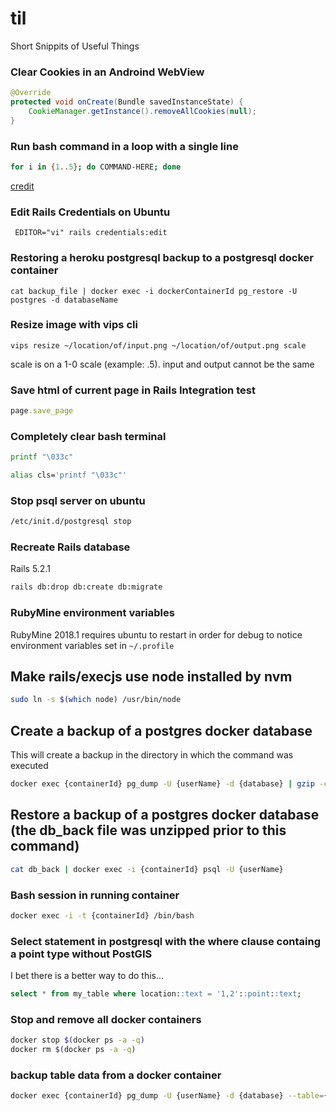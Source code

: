 # til
Short Snippits of Useful Things

### Clear Cookies in an Androind WebView
```java
@Override
protected void onCreate(Bundle savedInstanceState) {
    CookieManager.getInstance().removeAllCookies(null);
}
```

### Run bash command in a loop with a single line
```bash
for i in {1..5}; do COMMAND-HERE; done
```
[credit](https://www.cyberciti.biz/faq/linux-unix-bash-for-loop-one-line-command/)

### Edit Rails Credentials on Ubuntu
```
 EDITOR="vi" rails credentials:edit
 ```

### Restoring a heroku postgresql backup to a postgresql docker container
```
cat backup_file | docker exec -i dockerContainerId pg_restore -U postgres -d databaseName
```

### Resize image with vips cli
```
vips resize ~/location/of/input.png ~/location/of/output.png scale
```
scale is on a 1-0 scale (example: .5). input and output cannot be the same

### Save html of current page in Rails Integration test
```ruby
page.save_page
```

### Completely clear bash terminal
```bash 
printf "\033c"

alias cls='printf "\033c"'
```

### Stop psql server on ubuntu
```bash
/etc/init.d/postgresql stop
```

### Recreate Rails database
Rails 5.2.1
```bash
rails db:drop db:create db:migrate
```

### RubyMine environment variables
RubyMine 2018.1 requires ubuntu to restart in order for debug to notice environment variables set in `~/.profile`

## Make rails/execjs use node installed by nvm
```bash
sudo ln -s $(which node) /usr/bin/node
```

## Create a backup of a postgres docker database
This will create a backup in the directory in which the command was executed

```bash
docker exec {containerId} pg_dump -U {userName} -d {database} | gzip -c > db_back.gz
```

## Restore a backup of a postgres docker database (the db_back file was unzipped prior to this command)
```bash
cat db_back | docker exec -i {containerId} psql -U {userName}
```

### Bash session in running container
``` bash
docker exec -i -t {containerId} /bin/bash
```

### Select statement in postgresql with the where clause containg a point type without PostGIS
I bet there is a better way to do this...
```sql
select * from my_table where location::text = '1,2'::point::text;
```

### Stop and remove all docker containers
```bash
docker stop $(docker ps -a -q)
docker rm $(docker ps -a -q)
```

### backup table data from a docker container
```bash
docker exec {containerId} pg_dump -U {userName} -d {database} --table={tablName} --data-only > {backupFileName}.sql

```
